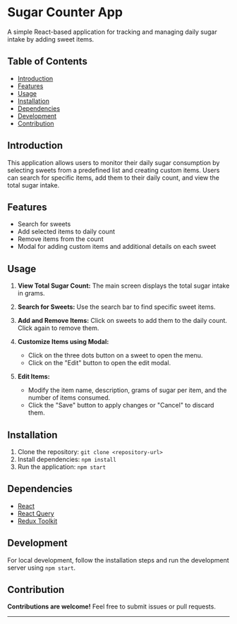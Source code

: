 # Sugar Counter App

A simple React-based application for tracking and managing daily sugar intake by adding sweet items.

## Table of Contents

- [Introduction](#introduction)
- [Features](#features)
- [Usage](#usage)
- [Installation](#installation)
- [Dependencies](#dependencies)
- [Development](#development)
- [Contribution](#contribution)

## Introduction

This application allows users to monitor their daily sugar consumption by selecting sweets from a predefined list and creating custom items. Users can search for specific items, add them to their daily count, and view the total sugar intake.

## Features

- Search for sweets
- Add selected items to daily count
- Remove items from the count
- Modal for adding custom items and additional details on each sweet

## Usage

1. **View Total Sugar Count:** The main screen displays the total sugar intake in grams.
2. **Search for Sweets:** Use the search bar to find specific sweet items.
3. **Add and Remove Items:** Click on sweets to add them to the daily count. Click again to remove them.
4. **Customize Items using Modal:**

   - Click on the three dots button on a sweet to open the menu.
   - Click on the "Edit" button to open the edit modal.

5. **Edit Items:**
   - Modify the item name, description, grams of sugar per item, and the number of items consumed.
   - Click the "Save" button to apply changes or "Cancel" to discard them.

## Installation

1. Clone the repository: `git clone <repository-url>`
2. Install dependencies: `npm install`
3. Run the application: `npm start`

## Dependencies

- [React](https://reactjs.org/)
- [React Query](https://react-query.tanstack.com/)
- [Redux Toolkit](https://redux-toolkit.js.org/)

## Development

For local development, follow the installation steps and run the development server using `npm start`.

## Contribution

**Contributions are welcome!** Feel free to submit issues or pull requests.

---
